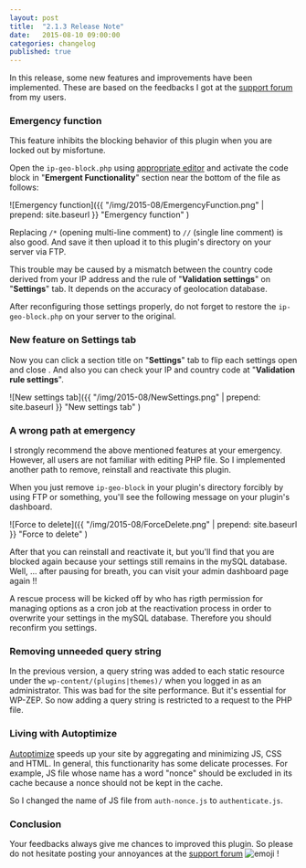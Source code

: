 ```yaml
---
layout: post
title:  "2.1.3 Release Note"
date:   2015-08-10 09:00:00
categories: changelog
published: true
---
```


In this release, some new features and improvements have been implemented.
These are based on the feedbacks I got at the [support forum][forum] from 
my users.

<!--more-->

### Emergency function ###

This feature inhibits the blocking behavior of this plugin when you are locked 
out by misfortune.

Open the `ip-geo-block.php` using [appropriate editor][editors] and activate 
the code block in "**Emergent Functionality**" section near the bottom of the 
file as follows:

![Emergency function]({{ "/img/2015-08/EmergencyFunction.png" | prepend: site.baseurl }}
 "Emergency function"
)

Replacing `/*` (opening multi-line comment) to `//` (single line comment) is 
also good. And save it then upload it to this plugin's directory on your server 
via FTP.

This trouble may be caused by a mismatch between the country code derived from 
your IP address and the rule of "**Validation settings**" on "**Settings**" tab.
It depends on the accuracy of geolocation database.

After reconfiguring those settings properly, do not forget to restore the 
`ip-geo-block.php` on your server to the original.

### New feature on Settings tab ###

Now you can click a section title on "**Settings**" tab to flip each settings 
open and close . And also you can check your IP and country code at 
"**Validation rule settings**".

![New settings tab]({{ "/img/2015-08/NewSettings.png" | prepend: site.baseurl }}
 "New settings tab"
)

### A wrong path at emergency ###

I strongly recommend the above mentioned features at your emergency. However, 
all users are not familiar with editing PHP file. So I implemented another 
path to remove, reinstall and reactivate this plugin.

When you just remove `ip-geo-block` in your plugin's directory forcibly by 
using FTP or something, you'll see the following message on your plugin's 
dashboard.

![Force to delete]({{ "/img/2015-08/ForceDelete.png" | prepend: site.baseurl }}
 "Force to delete"
)

After that you can reinstall and reactivate it, but you'll find that you are 
blocked again because your settings still remains in the mySQL database. Well, 
... after pausing for breath, you can visit your admin dashboard page again !!

A rescue process will be kicked off by who has rigth permission for managing 
options as a cron job at the reactivation process in order to overwrite your 
settings in the mySQL database. Therefore you should reconfirm you settings.

### Removing unneeded query string ###

In the previous version, a query string was added to each static resource under 
the `wp-content/(plugins|themes)/` when you logged in as an administrator. This 
was bad for the site performance. But it's essential for WP-ZEP. So now adding 
a query string is restricted to a request to the PHP file.

### Living with Autoptimize ###

[Autoptimize][AO] speeds up your site by aggregating and minimizing JS, CSS and 
HTML. In general, this functionarity has some delicate processes. For example, 
JS file whose name has a word "nonce" should be excluded in its cache because a 
nonce should not be kept in the cache.

So I changed the name of JS file from `auth-nonce.js` to `authenticate.js`.

### Conclusion ###

Your feedbacks always give me chances to improved this plugin. So please do not 
hesitate posting your annoyances at the [support forum][forum] <span class="emoji">
![emoji](https://assets-cdn.github.com/images/icons/emoji/unicode/1f3af.png)
</span> !

[IP-Geo-Block]: https://wordpress.org/plugins/ip-geo-block/ "WordPress › IP Geo Block « WordPress Plugins"
[forum]: https://wordpress.org/support/plugin/ip-geo-block "WordPress › Support » IP Geo Block"
[editors]: https://codex.wordpress.org/Editing_Files#Using_Text_Editors "Editing Files « WordPress Codex"
[AO]: https://wordpress.org/plugins/autoptimize/ "WordPress › Autoptimize « WordPress Plugins"
